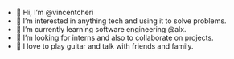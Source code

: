 - 👋 Hi, I’m @vincentcheri
- 👀 I’m interested in anything tech and using it to solve problems.
- 🌱 I’m currently learning software engineering @alx.
- 💞️ I’m looking for interns and also to collaborate on projects.
- 💞️ I love to play guitar and talk with friends and family.


<!---
vincentcheri/vincentcheri is a ✨ special ✨ repository because its `README.md` (this file) appears on your GitHub profile.
You can click the Preview link to take a look at your changes.
--->
